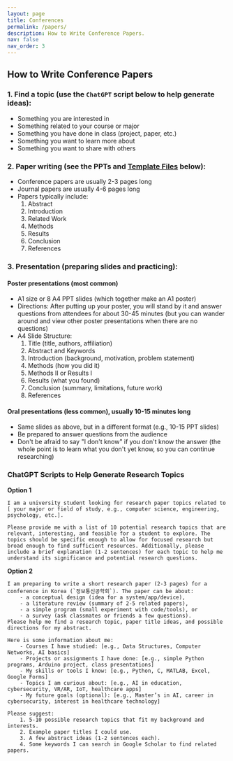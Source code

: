 ```yaml
---
layout: page
title: Conferences
permalink: /papers/
description: How to Write Conference Papers.
nav: false
nav_order: 3
---
```


## How to Write Conference Papers

### 1. Find a topic (use the `ChatGPT` script below to help generate ideas):

- Something you are interested in
- Something related to your course or major
- Something you have done in class (project, paper, etc.)
- Something you want to learn more about
- Something you want to share with others

### 2. Paper writing (see the PPTs and [Template Files](https://drive.google.com/drive/folders/1XRI8KHzocVz4gamFO_V0qjqBXhmhyljl?usp=sharing) below):

- Conference papers are usually 2-3 pages long
- Journal papers are usually 4-6 pages long
- Papers typically include:
   1. Abstract
   2. Introduction
   3. Related Work
   4. Methods
   5. Results
   6. Conclusion
   7. References

### 3. Presentation (preparing slides and practicing):

#### Poster presentations (most common)
   - A1 size or 8 A4 PPT slides (which together make an A1 poster)
   - Directions: After putting up your poster, you will stand by it and answer questions from attendees for about 30-45 minutes (but you can wander around and view other poster presentations when there are no questions)
   - A4 Slide Structure:
      1. Title (title, authors, affiliation)
      2. Abstract and Keywords
      3. Introduction (background, motivation, problem statement)
      4. Methods (how you did it)
      5. Methods II or Results I
      6. Results (what you found)
      7. Conclusion (summary, limitations, future work)
      8. References

#### Oral presentations (less common), usually 10-15 minutes long

   - Same slides as above, but in a different format (e.g., 10-15 PPT slides)
   - Be prepared to answer questions from the audience
   - Don't be afraid to say "I don't know" if you don't know the answer (the whole point is to learn what you don't yet know, so you can continue researching)

### ChatGPT Scripts to Help Generate Research Topics

**Option 1**

```plaintext
I am a university student looking for research paper topics related to
[ your major or field of study, e.g., computer science, engineering, psychology, etc.].

Please provide me with a list of 10 potential research topics that are relevant, interesting, and feasible for a student to explore. The topics should be specific enough to allow for focused research but broad enough to find sufficient resources. Additionally, please include a brief explanation (1-2 sentences) for each topic to help me understand its significance and potential research questions.
```

**Option 2**

```plaintext
I am preparing to write a short research paper (2-3 pages) for a conference in Korea (`정보통신공학회`). The paper can be about:
    - a conceptual design (idea for a system/app/device),
    - a literature review (summary of 2-5 related papers),
    - a simple program (small experiment with code/tools), or
    - a survey (ask classmates or friends a few questions).
Please help me find a research topic, paper title ideas, and possible directions for my abstract.

Here is some information about me:
    - Courses I have studied: [e.g., Data Structures, Computer Networks, AI basics]
    - Projects or assignments I have done: [e.g., simple Python programs, Arduino project, class presentations]
    - My skills or tools I know: [e.g., Python, C, MATLAB, Excel, Google Forms]
    - Topics I am curious about: [e.g., AI in education, cybersecurity, VR/AR, IoT, healthcare apps]
    - My future goals (optional): [e.g., Master’s in AI, career in cybersecurity, interest in healthcare technology]

Please suggest:
    1. 5-10 possible research topics that fit my background and interests.
    2. Example paper titles I could use.
    3. A few abstract ideas (1-2 sentences each).
    4. Some keywords I can search in Google Scholar to find related papers.
```
